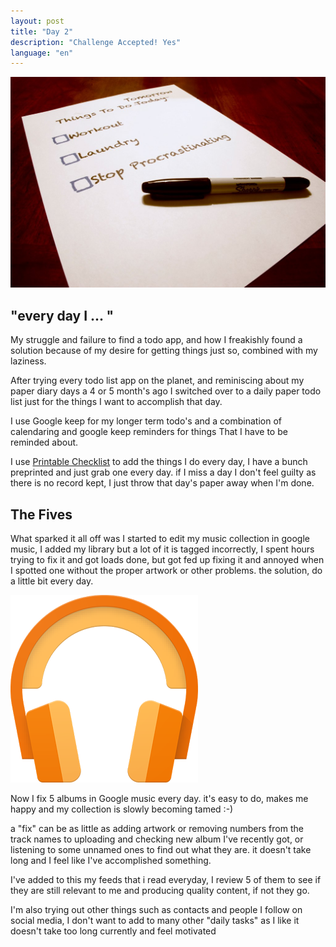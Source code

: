 ```yaml
---
layout: post
title: "Day 2"
description: "Challenge Accepted! Yes"
language: "en"
---
```


![Cover](/assets/img/posts/to-do-list.jpg)

## "every day I ... "
My struggle and failure to find a todo app, and how I freakishly found a solution because of my desire for getting things just so, combined with my laziness.
<!-- more -->

After trying every todo list app on the planet, and reminiscing about my paper diary days
a 4 or 5 month's ago I switched over to a daily paper todo list just for the things I want to accomplish that day.

I use Google keep for my longer term todo's and a combination of calendaring and google keep reminders for things That I have to be reminded about.

I use [Printable Checklist](http://printablechecklist.org/) to add the things I do every day, I have a bunch preprinted and just grab one every day.
if I miss a day I don't feel guilty as there is no record kept, I just throw that day's paper away when I'm done.

## The Fives

What sparked it all off was I started to edit my music collection in google music, I added my library but a lot of it is tagged incorrectly,
I spent hours trying to fix it and got loads done, but got fed up fixing it and annoyed when I spotted one without the proper artwork or other problems.
the solution, do a little bit every day.

![Goofle Music](/assets/img/posts/googlemusic.png)


Now I fix 5 albums in Google music every day. it's easy to do, makes me happy and my collection is slowly becoming tamed :-)

a "fix" can be as little as adding artwork or removing numbers from the track names to uploading and checking new album I've recently got, or listening to some unnamed ones to find out what they are. it doesn't take long and I feel like I've accomplished something.

I've added to this my feeds that i read everyday, I review 5 of them to see if they are still relevant to me and producing quality content, if not they go.

I'm also trying out other things such as contacts and people I follow on social media, I don't want to add to many other "daily tasks" as I like it doesn't take too long currently and feel motivated

